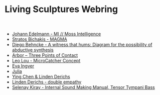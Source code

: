 Living Sculptures Webring<br/><br/>
===

- [Johann Edelmann - MI   //   Moss Intelligence]()
- [Stratos Bichakis - MAGMA]()
- [Diego Behncke - A witness that hums: Diagram for the possibility of abductive synthesis]()
- [Arbor – Three Points of Contact](https://www.derrekchow.com/three-points-of-contact)
- [Leo Lou - MicroCatcher Concept]()
- [Eva Ingver]()
- [Julia]()
- [Ying Chen & Linden Derichs]()
- [Linden Derichs - double empathy]()
- [Selenay Kiray - Internal Sound Making Manual, Tensor Tympani Bass](https://seloseloselo1.github.io/Tensor-Tympani-Bass/)
<!-- - [text](url) -->
<!-- ^^ add/update your link here in the same form: "- [text](url)" -->
